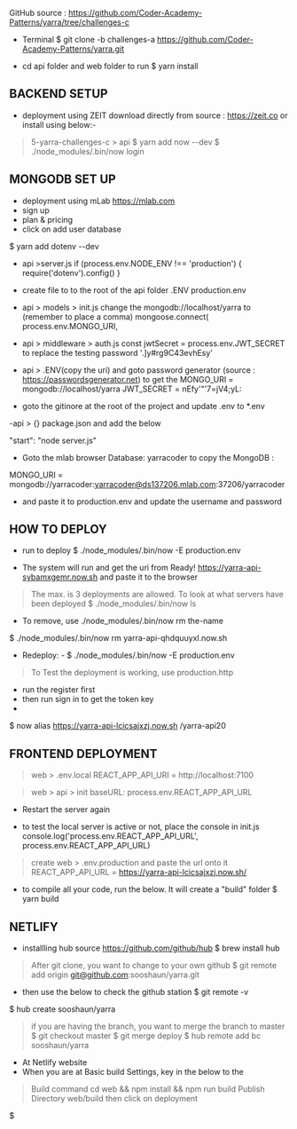 GitHub source : https://github.com/Coder-Academy-Patterns/yarra/tree/challenges-c

- Terminal
$ git clone -b challenges-a https://github.com/Coder-Academy-Patterns/yarra.git


- cd api folder and web folder to run
$ yarn install

## BACKEND SETUP
- deployment using ZEIT
download directly from source : https://zeit.co or install using below:-
> 5-yarra-challenges-c > api
$ yarn add now --dev
$ ./node_modules/.bin/now login

## MONGODB SET UP
- deployment using mLab
https://mlab.com
- sign up
- plan & pricing
- click on add user database

$  yarn add dotenv --dev

- api >server.js
if (process.env.NODE_ENV !== 'production') {
  require('dotenv').config()
}

- create file to to the root of the api folder
.ENV
production.env

- api > models > init.js change the mongodb://localhost/yarra to (remember to place a comma)
mongoose.connect(
    process.env.MONGO_URI,


- api > middleware > auth.js
const jwtSecret = process.env.JWT_SECRET to replace the testing password '.]y#rg9C43evhEsy'

- api > .ENV(copy the uri) and goto password generator (source : https://passwordsgenerator.net) to get the 
MONGO_URI = mongodb://localhost/yarra
JWT_SECRET = nEfy'"'7=jV4;yL:

- goto the gitinore at the root of the project and update .env to *.env

-api > {} package.json and add the below

 "start": "node server.js"

 - Goto the mlab browser Database: yarracoder to copy the MongoDB : 

 MONGO_URI = mongodb://yarracoder:yarracoder@ds137206.mlab.com:37206/yarracoder

 - and paste it to production.env and update the username and password

## HOW TO DEPLOY
- run to deploy
 $ ./node_modules/.bin/now -E production.env

- The system will run and get the uri from Ready! https://yarra-api-sybamxgemr.now.sh and paste it to the browser 


>  The max. is 3 deployments are allowed. To look at what servers have been deployed
$ ./node_modules/.bin/now ls

- To remove, use ./node_modules/.bin/now rm the-name

$ ./node_modules/.bin/now rm yarra-api-qhdquuyxl.now.sh

- Redeploy: -
$ ./node_modules/.bin/now -E production.env

> To Test the deployment is working, use production.http
- run the register first
- then run sign in to get the token key
- 


$ now alias https://yarra-api-lcicsajxzj.now.sh /yarra-api20


## FRONTEND DEPLOYMENT
> web > .env.local
REACT_APP_API_URI = http://localhost:7100

> web > api > init
 baseURL: process.env.REACT_APP_API_URL

- Restart the server again

- to test the local server is active or not, place the console in init.js
console.log('process.env.REACT_APP_API_URL', process.env.REACT_APP_API_URL)

> create web > .env.production and paste the url onto it
REACT_APP_API_URL = https://yarra-api-lcicsajxzj.now.sh/

- to compile all your code, run the below. It will create a "build" folder
$ yarn build

## NETLIFY
- installling hub source https://github.com/github/hub
$ brew install hub

> After git clone, you want to change to your own github
$ git remote add origin git@github.com:sooshaun/yarra.git

- then use the below to check the github station
$ git remote -v

$ hub create sooshaun/yarra






> if you are having the branch, you want to merge the branch to master
$ git checkout master
$ git merge deploy
$ hub remote add bc sooshaun/yarra




- At Netlify website
- When you are at Basic build Settings, key in the below to the 
> Build command
cd web && npm install && npm run build
> Publish Directory
web/build
> then click on deployment



$